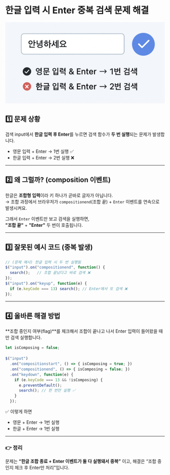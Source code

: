 # 한글 입력 시 Enter 중복 검색 문제 해결
![검색 중복 요청](../images/input-enter-duplicate-request.png)

## 1️⃣ 문제 상황
검색 input에서 **한글 입력 후 Enter**를 누르면
검색 함수가 **두 번 실행**되는 문제가 발생합니다.

- 영문 입력 + Enter → 1번 실행 ✅
- 한글 입력 + Enter → 2번 실행 ❌

---

## 2️⃣ 왜 그럴까? (composition 이벤트)
한글은 **조합형 입력**이라 키 하나가 곧바로 글자가 아닙니다.  
→ 조합 과정에서 브라우저가 `compositionend`(조합 끝) + `Enter` 이벤트를 연속으로 발생시켜요.

그래서 `Enter` 이벤트만 보고 검색을 실행하면,  
**"조합 끝"** + **"Enter"** 두 번이 호출됩니다.

---

## 3️⃣ 잘못된 예시 코드 (중복 발생)
```js
// (문제 예시) 한글 입력 시 두 번 실행됨
$("input").on("compositionend", function() {
  search();   // 조합 끝났다고 바로 검색 ❌
});
$("input").on("keyup", function(e) {
  if (e.keyCode === 13) search(); // Enter에서 또 검색 ❌
});
```

---

## 4️⃣ 올바른 해결 방법
**조합 중인지 여부(flag)**를 체크해서
조합이 끝나고 나서 Enter 입력이 들어왔을 때만 검색 실행합니다.

```js
let isComposing = false;

$("input")
  .on("compositionstart", () => { isComposing = true; })
  .on("compositionend", () => { isComposing = false; })
  .on("keydown", function(e) {
    if (e.keyCode === 13 && !isComposing) {
      e.preventDefault();
      search(); // 한 번만 실행 ✅
    }
  });
```

 ✅ 이렇게 하면
- 영문 + Enter → 1번 실행
- 한글 + Enter → 1번 실행
---

### 👉 정리
문제는 **“한글 조합 종료 + Enter 이벤트가 둘 다 실행돼서 중복”** 이고,
해결은 “조합 중인지 체크 후 Enter만 처리”입니다.